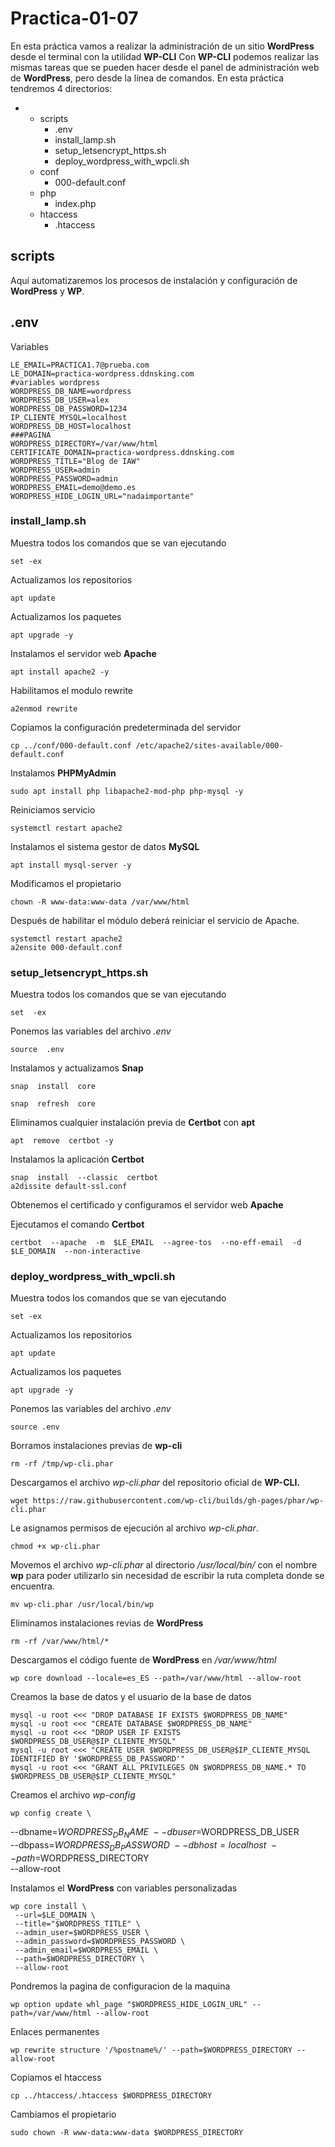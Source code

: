 # Practica-01-07
En esta práctica vamos a realizar la administración de un sitio **WordPress** desde el terminal con la utilidad **WP-CLI**
Con **WP-CLI** podemos realizar las mismas tareas que se pueden hacer desde el panel de administración web de **WordPress**, pero desde la línea de comandos.
En esta práctica tendremos 4 directorios:

 - - scripts
   		- .env
   		-  install_lamp.sh
   		-  setup_letsencrypt_https.sh
   		- deploy_wordpress_with_wpcli.sh
   	- conf
   		- 000-default.conf
   	- php
   		- index.php
   	- htaccess
   		- .htaccess

## scripts
Aquí automatizaremos los procesos de instalación y configuración de **WordPress** y **WP**.
## .env
Variables
   
    LE_EMAIL=PRACTICA1.7@prueba.com
    LE_DOMAIN=practica-wordpress.ddnsking.com
    #variables wordpress
    WORDPRESS_DB_NAME=wordpress
    WORDPRESS_DB_USER=alex
    WORDPRESS_DB_PASSWORD=1234
    IP_CLIENTE_MYSQL=localhost
    WORDPRESS_DB_HOST=localhost
    ###PAGINA
    WORDPRESS_DIRECTORY=/var/www/html
    CERTIFICATE_DOMAIN=practica-wordpress.ddnsking.com
    WORDPRESS_TITLE="Blog de IAW"
    WORDPRESS_USER=admin
    WORDPRESS_PASSWORD=admin
    WORDPRESS_EMAIL=demo@demo.es
    WORDPRESS_HIDE_LOGIN_URL="nadaimportante"
    
### install_lamp.sh
Muestra todos los comandos que se van ejecutando

    set -ex

Actualizamos los repositorios

    apt update

Actualizamos los paquetes 

    apt upgrade -y

Instalamos el servidor web **Apache**

    apt install apache2 -y

Habilitamos el modulo rewrite

    a2enmod rewrite

Copiamos la configuración predeterminada del servidor

    cp ../conf/000-default.conf /etc/apache2/sites-available/000-default.conf


Instalamos **PHPMyAdmin**

    sudo apt install php libapache2-mod-php php-mysql -y

Reiniciamos servicio

    systemctl restart apache2

Instalamos  el sistema gestor de datos **MySQL**

    apt install mysql-server -y

Modificamos el propietario

    chown -R www-data:www-data /var/www/html

Después de habilitar el módulo deberá reiniciar el servicio de Apache.

    systemctl restart apache2
    a2ensite 000-default.conf


### setup_letsencrypt_https.sh
Muestra todos los comandos que se van ejecutando

    set  -ex

Ponemos las variables del archivo *.env*

    source  .env


Instalamos y actualizamos **Snap**

    snap  install  core

    snap  refresh  core

  

Eliminamos cualquier instalación previa de **Certbot** con **apt**

    apt  remove  certbot -y

  

Instalamos la aplicación **Certbot**

    snap  install  --classic  certbot
    a2dissite default-ssl.conf
  
Obtenemos el certificado y configuramos el servidor web **Apache**

Ejecutamos el comando **Certbot**

    certbot  --apache  -m  $LE_EMAIL  --agree-tos  --no-eff-email  -d  $LE_DOMAIN  --non-interactive


### deploy_wordpress_with_wpcli.sh
Muestra todos los comandos que se van ejecutando

    set -ex

Actualizamos los repositorios

    apt update

Actualizamos los paquetes 

    apt upgrade -y

Ponemos las variables del archivo *.env*

    source .env

Borramos instalaciones previas de **wp-cli**

    rm -rf /tmp/wp-cli.phar

Descargamos el archivo *wp-cli.phar* del repositorio oficial de **WP-CLI.** 

    wget https://raw.githubusercontent.com/wp-cli/builds/gh-pages/phar/wp-cli.phar 

Le asignamos permisos de ejecución al archivo *wp-cli.phar*.

    chmod +x wp-cli.phar

Movemos el archivo *wp-cli.phar* al directorio */usr/local/bin/* con el nombre **wp** para poder utilizarlo sin necesidad de escribir la ruta completa donde se encuentra.

    mv wp-cli.phar /usr/local/bin/wp

Eliminamos instalaciones revias de **WordPress**

    rm -rf /var/www/html/*

Descargamos el código fuente de **WordPress** en */var/www/html*

    wp core download --locale=es_ES --path=/var/www/html --allow-root 

Creamos la base de datos y el usuario de la base de datos

    mysql -u root <<< "DROP DATABASE IF EXISTS $WORDPRESS_DB_NAME"
    mysql -u root <<< "CREATE DATABASE $WORDPRESS_DB_NAME"
    mysql -u root <<< "DROP USER IF EXISTS $WORDPRESS_DB_USER@$IP_CLIENTE_MYSQL"
    mysql -u root <<< "CREATE USER $WORDPRESS_DB_USER@$IP_CLIENTE_MYSQL IDENTIFIED BY '$WORDPRESS_DB_PASSWORD'"
    mysql -u root <<< "GRANT ALL PRIVILEGES ON $WORDPRESS_DB_NAME.* TO $WORDPRESS_DB_USER@$IP_CLIENTE_MYSQL"

Creamos el archivo *wp-config*

    wp config create \
  --dbname=$WORDPRESS_DB_NAME \
  --dbuser=$WORDPRESS_DB_USER \
  --dbpass=$WORDPRESS_DB_PASSWORD \
  --dbhost=localhost \
  --path=$WORDPRESS_DIRECTORY \
  --allow-root

Instalamos el **WordPress** con variables personalizadas

    wp core install \
     --url=$LE_DOMAIN \
     --title="$WORDPRESS_TITLE" \
     --admin_user=$WORDPRESS_USER \
     --admin_password=$WORDPRESS_PASSWORD \
     --admin_email=$WORDPRESS_EMAIL \
     --path=$WORDPRESS_DIRECTORY \
     --allow-root 

Pondremos la pagina de configuracion de la maquina

    wp option update whl_page "$WORDPRESS_HIDE_LOGIN_URL" --path=/var/www/html --allow-root

Enlaces permanentes

    wp rewrite structure '/%postname%/' --path=$WORDPRESS_DIRECTORY --allow-root


Copiamos el htaccess 

    cp ../htaccess/.htaccess $WORDPRESS_DIRECTORY

Cambiamos el propietario

    sudo chown -R www-data:www-data $WORDPRESS_DIRECTORY
